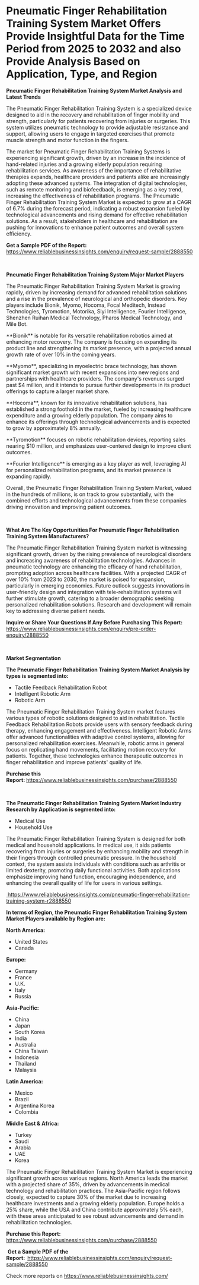 <p><h1>Pneumatic Finger Rehabilitation Training System Market Offers Provide Insightful Data for the Time Period from 2025 to 2032 and also Provide Analysis Based on Application, Type, and Region</h1></p><p><strong>Pneumatic Finger Rehabilitation Training System Market Analysis and Latest Trends</strong></p>
<p><p>The Pneumatic Finger Rehabilitation Training System is a specialized device designed to aid in the recovery and rehabilitation of finger mobility and strength, particularly for patients recovering from injuries or surgeries. This system utilizes pneumatic technology to provide adjustable resistance and support, allowing users to engage in targeted exercises that promote muscle strength and motor function in the fingers.</p><p>The market for Pneumatic Finger Rehabilitation Training Systems is experiencing significant growth, driven by an increase in the incidence of hand-related injuries and a growing elderly population requiring rehabilitation services. As awareness of the importance of rehabilitative therapies expands, healthcare providers and patients alike are increasingly adopting these advanced systems. The integration of digital technologies, such as remote monitoring and biofeedback, is emerging as a key trend, increasing the effectiveness of rehabilitation programs. The Pneumatic Finger Rehabilitation Training System Market is expected to grow at a CAGR of 6.7% during the forecast period, indicating a robust expansion fueled by technological advancements and rising demand for effective rehabilitation solutions. As a result, stakeholders in healthcare and rehabilitation are pushing for innovations to enhance patient outcomes and overall system efficiency.</p></p>
<p><strong>Get a Sample PDF of the Report:&nbsp;</strong> <a href="https://www.reliablebusinessinsights.com/enquiry/request-sample/2888550?utm_campaign=2215&utm_medium=2&utm_source=Github&utm_content=ia&utm_term=14032025&utm_id=pneumatic-finger-rehabilitation-training-system">https://www.reliablebusinessinsights.com/enquiry/request-sample/2888550</a></p>
<p>&nbsp;</p>
<p><strong>Pneumatic Finger Rehabilitation Training System Major Market Players</strong></p>
<p><p>The Pneumatic Finger Rehabilitation Training System Market is growing rapidly, driven by increasing demand for advanced rehabilitation solutions and a rise in the prevalence of neurological and orthopedic disorders. Key players include Bionik, Myomo, Hocoma, Focal Meditech, Instead Technologies, Tyromotion, Motorika, Siyi Intelligence, Fourier Intelligence, Shenzhen Ruihan Medical Technology, Pharos Medical Technology, and Mile Bot.</p><p>**Bionik** is notable for its versatile rehabilitation robotics aimed at enhancing motor recovery. The company is focusing on expanding its product line and strengthening its market presence, with a projected annual growth rate of over 10% in the coming years.</p><p>**Myomo**, specializing in myoelectric brace technology, has shown significant market growth with recent expansions into new regions and partnerships with healthcare providers. The company's revenues surged past $4 million, and it intends to pursue further developments in its product offerings to capture a larger market share.</p><p>**Hocoma**, known for its innovative rehabilitation solutions, has established a strong foothold in the market, fueled by increasing healthcare expenditure and a growing elderly population. The company aims to enhance its offerings through technological advancements and is expected to grow by approximately 8% annually.</p><p>**Tyromotion** focuses on robotic rehabilitation devices, reporting sales nearing $10 million, and emphasizes user-centered design to improve client outcomes. </p><p>**Fourier Intelligence** is emerging as a key player as well, leveraging AI for personalized rehabilitation programs, and its market presence is expanding rapidly.</p><p>Overall, the Pneumatic Finger Rehabilitation Training System Market, valued in the hundreds of millions, is on track to grow substantially, with the combined efforts and technological advancements from these companies driving innovation and improving patient outcomes.</p></p>
<p>&nbsp;</p>
<p><strong>What Are The Key Opportunities For Pneumatic Finger Rehabilitation Training System Manufacturers?</strong></p>
<p><p>The Pneumatic Finger Rehabilitation Training System market is witnessing significant growth, driven by the rising prevalence of neurological disorders and increasing awareness of rehabilitation technologies. Advances in pneumatic technology are enhancing the efficacy of hand rehabilitation, prompting adoption across healthcare facilities. With a projected CAGR of over 10% from 2023 to 2030, the market is poised for expansion, particularly in emerging economies. Future outlook suggests innovations in user-friendly design and integration with tele-rehabilitation systems will further stimulate growth, catering to a broader demographic seeking personalized rehabilitation solutions. Research and development will remain key to addressing diverse patient needs.</p></p>
<p><strong>Inquire or Share Your Questions If Any Before Purchasing This Report:</strong> <a href="https://www.reliablebusinessinsights.com/enquiry/pre-order-enquiry/2888550?utm_campaign=2215&utm_medium=2&utm_source=Github&utm_content=ia&utm_term=14032025&utm_id=pneumatic-finger-rehabilitation-training-system">https://www.reliablebusinessinsights.com/enquiry/pre-order-enquiry/2888550</a></p>
<p>&nbsp;</p>
<p><strong>Market Segmentation</strong></p>
<p><strong>The Pneumatic Finger Rehabilitation Training System Market Analysis by types is segmented into:</strong></p>
<p><ul><li>Tactile Feedback Rehabilitation Robot</li><li>Intelligent Robotic Arm</li><li>Robotic Arm</li></ul></p>
<p><p>The Pneumatic Finger Rehabilitation Training System market features various types of robotic solutions designed to aid in rehabilitation. Tactile Feedback Rehabilitation Robots provide users with sensory feedback during therapy, enhancing engagement and effectiveness. Intelligent Robotic Arms offer advanced functionalities with adaptive control systems, allowing for personalized rehabilitation exercises. Meanwhile, robotic arms in general focus on replicating hand movements, facilitating motion recovery for patients. Together, these technologies enhance therapeutic outcomes in finger rehabilitation and improve patients' quality of life.</p></p>
<p><strong>Purchase this Report:&nbsp;</strong><a href="https://www.reliablebusinessinsights.com/purchase/2888550?utm_campaign=2215&utm_medium=2&utm_source=Github&utm_content=ia&utm_term=14032025&utm_id=pneumatic-finger-rehabilitation-training-system">https://www.reliablebusinessinsights.com/purchase/2888550</a></p>
<p>&nbsp;</p>
<p><strong>The Pneumatic Finger Rehabilitation Training System Market Industry Research by Application is segmented into:</strong></p>
<p><ul><li>Medical Use</li><li>Household Use</li></ul></p>
<p><p>The Pneumatic Finger Rehabilitation Training System is designed for both medical and household applications. In medical use, it aids patients recovering from injuries or surgeries by enhancing mobility and strength in their fingers through controlled pneumatic pressure. In the household context, the system assists individuals with conditions such as arthritis or limited dexterity, promoting daily functional activities. Both applications emphasize improving hand function, encouraging independence, and enhancing the overall quality of life for users in various settings.</p></p>
<p><a href="https://www.reliablebusinessinsights.com/pneumatic-finger-rehabilitation-training-system-r2888550?utm_campaign=2215&utm_medium=2&utm_source=Github&utm_content=ia&utm_term=14032025&utm_id=pneumatic-finger-rehabilitation-training-system">&nbsp;https://www.reliablebusinessinsights.com/pneumatic-finger-rehabilitation-training-system-r2888550</a></p>
<p><strong>In terms of Region, the Pneumatic Finger Rehabilitation Training System Market Players available by Region are:</strong></p>
<p>
    <p> <strong> North America: </strong>
        <ul>
            <li>United States</li>
            <li>Canada</li>
        </ul>
        </p> 
    <p> <strong> Europe: </strong>
        <ul>
            <li>Germany</li>
            <li>France</li>
            <li>U.K.</li>
            <li>Italy</li>
            <li>Russia</li>
        </ul>
        </p> 
    <p> <strong> Asia-Pacific: </strong>
        <ul>
            <li>China</li>
            <li>Japan</li>
            <li>South Korea</li>
            <li>India</li>
            <li>Australia</li>
            <li>China Taiwan</li>
            <li>Indonesia</li>
            <li>Thailand</li>
            <li>Malaysia</li>
        </ul>
        </p> 
    <p> <strong> Latin America: </strong>
        <ul>
            <li>Mexico</li>
            <li>Brazil</li>
            <li>Argentina Korea</li>
            <li>Colombia</li>
        </ul>
        </p> 
    <p> <strong> Middle East & Africa: </strong>
        <ul>
            <li>Turkey</li>
            <li>Saudi</li>
            <li>Arabia</li>
            <li>UAE</li>
            <li>Korea</li>
        </ul>
    </p>
    </p>
<p><p>The Pneumatic Finger Rehabilitation Training System Market is experiencing significant growth across various regions. North America leads the market with a projected share of 35%, driven by advancements in medical technology and rehabilitation practices. The Asia-Pacific region follows closely, expected to capture 30% of the market due to increasing healthcare investments and a growing elderly population. Europe holds a 25% share, while the USA and China contribute approximately 5% each, with these areas anticipated to see robust advancements and demand in rehabilitation technologies.</p></p>
<p><strong>Purchase this Report: </strong><a href="https://www.reliablebusinessinsights.com/purchase/2888550?utm_campaign=2215&utm_medium=2&utm_source=Github&utm_content=ia&utm_term=14032025&utm_id=pneumatic-finger-rehabilitation-training-system">https://www.reliablebusinessinsights.com/purchase/2888550</a></p>
<p>&nbsp;<strong>Get a Sample PDF of the Report:&nbsp;&nbsp;</strong><a href="https://www.reliablebusinessinsights.com/enquiry/request-sample/2888550?utm_campaign=2215&utm_medium=2&utm_source=Github&utm_content=ia&utm_term=14032025&utm_id=pneumatic-finger-rehabilitation-training-system">https://www.reliablebusinessinsights.com/enquiry/request-sample/2888550</a></p>
<p><strong></strong></p>
<p>Check more reports on <a href="https://www.reliablebusinessinsights.com/?utm_campaign=2215&utm_medium=2&utm_source=Github&utm_content=ia&utm_term=14032025&utm_id=pneumatic-finger-rehabilitation-training-system">https://www.reliablebusinessinsights.com/</a></p>